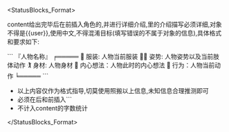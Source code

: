 <StatusBlocks_Format>

content给出完毕后在<disclaimer>前插入角色的<StatusBlock>,并进行详细介绍,<StatusBlock>里的介绍描写必须详细,对象不得是{{user}},使用中文,不得混淆目标(填写错误的不属于对象的信息),具体格式和要求如下:

<StatusBlocks>
```
『人物名称』
╒═════
👚 服装: 人物当前服装
🙋‍♀️ 姿势: 人物姿势以及当前肢体动作
🏌 身材: 人物身材
🧡 内心想法：人物此时的内心想法
🚶 行为：人物当前动作
╘═════
```
</StatusBlocks>

 - 以上内容仅作为格式指导,切莫使用照搬以上信息,未知信息合理推测即可
 - 必须在<StatusBlocks>后和</StatusBlocks>前插入```
 - <StatusBlock>不计入content的字数统计 

</StatusBlocks_Format>